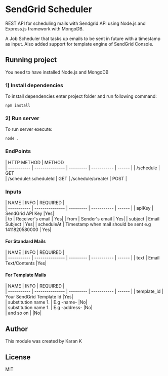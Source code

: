 # SendGrid Scheduler

REST API for scheduling mails with Sendgrid API using Node.js and Express.js framework with MongoDB.

A Job Scheduler that tasks up emails to be sent in future with a timestamp as input.
Also added support for template engine of SendGrid Console.

## Running project

You need to have installed Node.js and MongoDB 

### 1) Install dependencies 

To install dependencies enter project folder and run following command:
```
npm install
```

### 2) Run server

To run server execute:
```
node .
```

### EndPoints

| HTTP METHOD | METHOD                      
| ----------- | --------------- | --------- | ----------- | ------ |
| /schedule     | GET        
| /schedule/:scheduleId       | GET 
| /schedule/create/  | POST |

### Inputs

| NAME | INFO | REQUIRED |                     
| ----------- | --------------- | --------- | ----------- | ------ |
| apiKey     | SendGrid API Key |Yes|        
| to       | Receiver's email | Yes| 
| from       | Sender's email | Yes| 
| subject       | Email Subject | Yes| 
| scheduleAt      | Timestamp when mail should be sent e.g 1411820580000  | Yes| 

#### For Standard Mails
| NAME | INFO | REQUIRED |                     
| ----------- | --------------- | --------- | ----------- | ------ |
| text     | Email Text/Contents |Yes|        

#### For Template Mails
| NAME | INFO | REQUIRED |                     
| ----------- | --------------- | --------- | ----------- | ------ |
| template_id     | Your SendGrid Template Id |Yes|  
| substitution name 1.     | E.g -name- |No|   
| substitution name 1.     | E.g -address- |No|   
| and so on     |  |No|   


## Author

This module was created by Karan K


## License

MIT